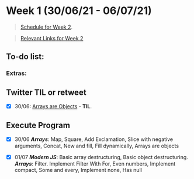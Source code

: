 # Week 1 (30/06/21 - 06/07/21)

> [Schedule for Week 2](https://learn.foundersandcoders.com/course/syllabus/pre-apprenticeship-1/schedule/).

> [Relevant Links for Week 2](https://mjow1999.github.io/FAC-Links/)

## To-do list:


### Extras:


## Twitter TIL or retweet
- [x] 30/06: [Arrays are Objects](https://twitter.com/michWills99/status/1410252523768889344?s=20) - __TIL__.


## Execute Program

- [x] 30/06 ___Arrays___: Map, Square, Add Exclamation, Slice with negative arguments, Concat, New and fill, Fill dynamically, Arrays are objects
- [x] 01/07 ___Modern JS___: Basic array destructuring, Basic object destructuring. ___Arrays___: Filter. Implement Filter With For, Even numbers, Implement compact, Some and every, Implement none, Has null


